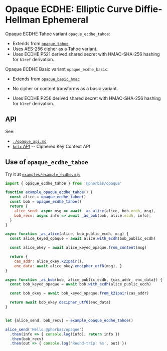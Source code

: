 # Opaque ECDHE: Elliptic Curve Diffie-Hellman Ephemeral

Opaque ECDHE Tahoe variant `opaque_ecdhe_tahoe`:
- Extends from [`opaque_tahoe`](./opaque_tahoe.md)
- Uses AES-256 cipher as a Tahoe variant.
- Uses ECDHE P521 derived shared secret with HMAC-SHA-256 hashing for `k1ref` derivation.

Opaque ECDHE Basic variant `opaque_ecdhe_basic`:
- Extends from [`opaque_basic_hmac`](./opaque_basic.md)
- No cipher or content transforms as a basic variant.
- Uses ECDHE P256 derived shared secret with HMAC-SHA-256 hashing for `k1ref` derivation.

  [Tahoe-LAFS]: https://tahoe-lafs.readthedocs.io/en/tahoe-lafs-1.12.1/specifications/file-encoding.html
  [CAS]: https://en.wikipedia.org/wiki/Content-addressable_storage


## API

See:

- [`./opaque_api.md`](./opaque_api.md)
- [`kctx` API](./kctx_api.md) -- Ciphered Key Context API


## Use of `opaque_ecdhe_tahoe`

Try it at [`examples/example_ecdhe.mjs`](../examples/example_ecdhe.mjs)

```javascript
import { opaque_ecdhe_tahoe } from '@phorbas/opaque'

function example_opaque_ecdhe_tahoe() {
  const alice = opaque_ecdhe_tahoe()
  const bob = opaque_ecdhe_tahoe()
  return {
    alice_send: async msg => await _as_alice(alice, bob.ecdh, msg),
    bob_recv: async info => await _as_bob(bob, alice.ecdh, info),
  }
}

async function _as_alice(alice, bob_public_ecdh, msg) {
  const alice_keyed_opaque = await alice.with_ecdh(bob_public_ecdh)

  const alice_okey = await alice_keyed_opaque.from_content(msg)

  return {
    cas_addr: alice_okey.k21pair(),
    enc_data: await alice_okey.encipher_utf8(msg), }
}

async function _as_bob(bob, alice_public_ecdh, {cas_addr, enc_data}) {
  const bob_keyed_opaque = await bob.with_ecdh(alice_public_ecdh)

  const bob_okey = await bob_keyed_opaque.from_k21pair(cas_addr)

  return await bob_okey.decipher_utf8(enc_data)
}


let {alice_send, bob_recv} = example_opaque_ecdhe_tahoe()

alice_send('Hello @phorbas/opaque')
  .then(info => { console.log(info); return info })
  .then(bob_recv)
  .then(out => { console.log('Round-trip: %s', out) })
```

